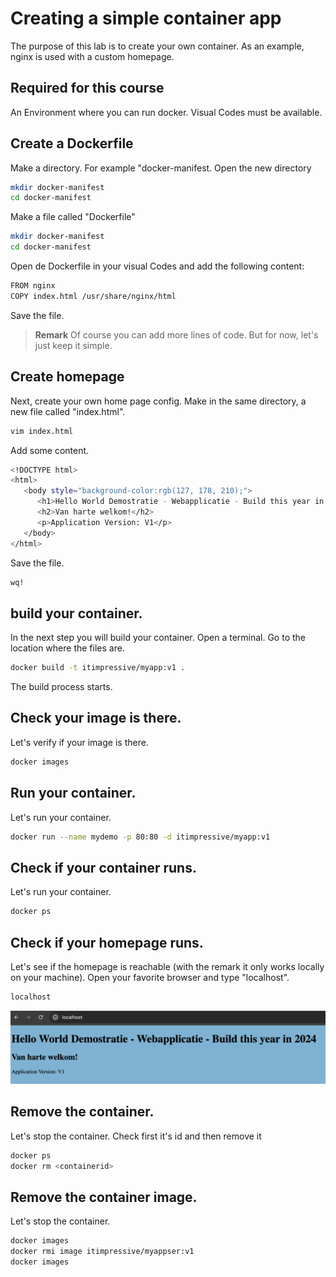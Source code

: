 # Creating a simple container app

The purpose of this lab is to create your own container.
As an example, nginx is used with a custom homepage.

## Required for this course

An Environment where you can run docker.
Visual Codes must be available.

## Create a Dockerfile
Make a directory. For example "docker-manifest.
Open the new directory

```bash
mkdir docker-manifest
cd docker-manifest
```

Make a file called "Dockerfile"

```bash
mkdir docker-manifest
cd docker-manifest
```

Open de Dockerfile in your visual Codes and add the following content:

```bash
FROM nginx
COPY index.html /usr/share/nginx/html
```

Save the file.

> **Remark**
> Of course you can add more lines of code. But for now, let's just keep it simple.


## Create homepage 
Next, create your own home page config.
Make in the same directory, a new file called "index.html".

```bash
vim index.html
```

Add some content. 

```bash
<!DOCTYPE html>
<html>
   <body style="background-color:rgb(127, 178, 210);">
      <h1>Hello World Demostratie - Webapplicatie - Build this year in 2024</h1>
      <h2>Van harte welkom!</h2>
      <p>Application Version: V1</p>
   </body>
</html>
```

Save the file.

```bash
wq!
```

## build your container.
In the next step you will build your container.
Open a terminal. Go to the location where the files are.

```bash
docker build -t itimpressive/myapp:v1 . 
```

The build process starts.


## Check your image is there.
Let's verify if your image is there.

```bash
docker images
```


## Run your container.
Let's run your container.

```bash
docker run --name mydemo -p 80:80 -d itimpressive/myapp:v1
```

## Check if your container runs.
Let's run your container.

```bash
docker ps
```

## Check if your homepage runs.
Let's see if the homepage is reachable (with the remark it only works locally on your machine).
Open your favorite browser and type "localhost".

```bash
localhost
```

![alt text](./homepage.png "Homepage of your container!")


## Remove the container.
Let's stop the container.
Check first it's id and then remove it

```bash
docker ps
docker rm <containerid>
```

## Remove the container image.
Let's stop the container.

```bash
docker images
docker rmi image itimpressive/myappser:v1
docker images
```